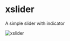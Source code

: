 # xslider

A simple slider with indicator

![xslider](https://user-images.githubusercontent.com/46457480/132377854-fd083449-153b-4727-9129-4c502c8e14af.jpg)
